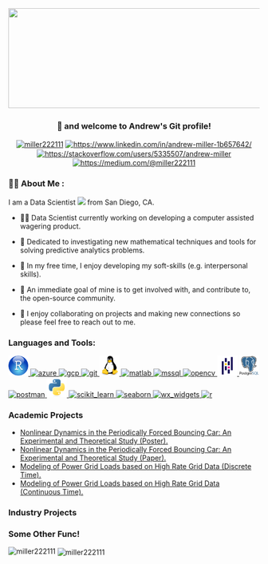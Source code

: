 <div align="center">
  <img src="https://media.giphy.com/media/v1.Y2lkPTc5MGI3NjExN2VjZWJhY2NmZmU4YmJmNjJlNTFlODE0YTExNjA5YTY4YzFmMWI4ZCZlcD12MV9pbnRlcm5hbF9naWZzX2dpZklkJmN0PWc/HKIN1BCAOYNDa/giphy.gif" width="800" height="200"/>
</div>

<h3 align="center">
  👋 and welcome to Andrew's Git profile!
</h3>

<p align="center">
<a href="https://dev.to/miller222111" target="blank"><img align="center" src="https://raw.githubusercontent.com/rahuldkjain/github-profile-readme-generator/master/src/images/icons/Social/devto.svg" alt="miller222111" height="30" width="40" /></a>
<a href="https://www.linkedin.com/in/andrew-miller-1b657642/" target="blank"><img align="center" src="https://raw.githubusercontent.com/rahuldkjain/github-profile-readme-generator/master/src/images/icons/Social/linked-in-alt.svg" alt="https://www.linkedin.com/in/andrew-miller-1b657642/" height="30" width="40" /></a>
<a href="https://stackoverflow.com/users/5335507/andrew-miller" target="blank"><img align="center" src="https://raw.githubusercontent.com/rahuldkjain/github-profile-readme-generator/master/src/images/icons/Social/stack-overflow.svg" alt="https://stackoverflow.com/users/5335507/andrew-miller" height="30" width="40" /></a>
<a href="https://medium.com/@miller222111" target="blank"><img align="center" src="https://raw.githubusercontent.com/rahuldkjain/github-profile-readme-generator/master/src/images/icons/Social/medium.svg" alt="https://medium.com/@miller222111" height="30" width="40" /></a>
</p>

 ### :man_technologist: About Me :
 I am a Data Scientist <img src="https://media.giphy.com/media/WUlplcMpOCEmTGBtBW/giphy.gif" width="30"> from San Diego, CA.
  
- 👨‍🔬 Data Scientist currently working on developing a computer assisted wagering product.

- 🌱 Dedicated to investigating new mathematical techniques and tools for solving predictive analytics problems.

- 🌻 In my free time, I enjoy developing my soft-skills (e.g. interpersonal skills).

- 🥅 An immediate goal of mine is to get involved with, and contribute to, the open-source community.
- 💬 I enjoy collaborating on projects and making new connections so please feel free to reach out to me.
  
<h3 align="left">Languages and Tools:</h3>
<p align="left"> <a href="https://posit.co/products/open-source/rstudio/" target="_blank" rel="noreferrer"> <img src="https://github.com/miller222111/miller222111/blob/main/icon/rstudio.png" alt="rstudio" width="40" height="40"/> </a> <a href="https://azure.microsoft.com/en-in/" target="_blank" rel="noreferrer"> <img src="https://www.vectorlogo.zone/logos/microsoft_azure/microsoft_azure-icon.svg" alt="azure" width="40" height="40"/> </a> <a href="https://cloud.google.com" target="_blank" rel="noreferrer"> <img src="https://www.vectorlogo.zone/logos/google_cloud/google_cloud-icon.svg" alt="gcp" width="40" height="40"/> </a> <a href="https://git-scm.com/" target="_blank" rel="noreferrer"> <img src="https://www.vectorlogo.zone/logos/git-scm/git-scm-icon.svg" alt="git" width="40" height="40"/> </a> <a href="https://www.linux.org/" target="_blank" rel="noreferrer"> <img src="https://raw.githubusercontent.com/devicons/devicon/master/icons/linux/linux-original.svg" alt="linux" width="40" height="40"/> </a> <a href="https://www.mathworks.com/" target="_blank" rel="noreferrer"> <img src="https://upload.wikimedia.org/wikipedia/commons/2/21/Matlab_Logo.png" alt="matlab" width="40" height="40"/> </a> <a href="https://www.microsoft.com/en-us/sql-server" target="_blank" rel="noreferrer"> <img src="https://www.svgrepo.com/show/303229/microsoft-sql-server-logo.svg" alt="mssql" width="40" height="40"/> </a> <a href="https://opencv.org/" target="_blank" rel="noreferrer"> <img src="https://www.vectorlogo.zone/logos/opencv/opencv-icon.svg" alt="opencv" width="40" height="40"/> </a> <a href="https://pandas.pydata.org/" target="_blank" rel="noreferrer"> <img src="https://raw.githubusercontent.com/devicons/devicon/2ae2a900d2f041da66e950e4d48052658d850630/icons/pandas/pandas-original.svg" alt="pandas" width="40" height="40"/> </a> <a href="https://www.postgresql.org" target="_blank" rel="noreferrer"> <img src="https://raw.githubusercontent.com/devicons/devicon/master/icons/postgresql/postgresql-original-wordmark.svg" alt="postgresql" width="40" height="40"/> </a> <a href="https://postman.com" target="_blank" rel="noreferrer"> <img src="https://www.vectorlogo.zone/logos/getpostman/getpostman-icon.svg" alt="postman" width="40" height="40"/> </a> <a href="https://www.python.org" target="_blank" rel="noreferrer"> <img src="https://raw.githubusercontent.com/devicons/devicon/master/icons/python/python-original.svg" alt="python" width="40" height="40"/> </a> <a href="https://scikit-learn.org/" target="_blank" rel="noreferrer"> <img src="https://upload.wikimedia.org/wikipedia/commons/0/05/Scikit_learn_logo_small.svg" alt="scikit_learn" width="40" height="40"/> </a> <a href="https://seaborn.pydata.org/" target="_blank" rel="noreferrer"> <img src="https://seaborn.pydata.org/_images/logo-mark-lightbg.svg" alt="seaborn" width="40" height="40"/> </a> <a href="https://www.wxwidgets.org/" target="_blank" rel="noreferrer"> <img src="https://upload.wikimedia.org/wikipedia/commons/b/bb/WxWidgets.svg" alt="wx_widgets" width="40" height="40"/> </a> <a href="https://www.r-project.org" target="_blank" rel="noreferrer"> <img src="https://www.vectorlogo.zone/logos/r-project/r-project-official.svg" alt="r" width="40" height="40"/> </a> </p>

### Academic Projects

- [Nonlinear Dynamics in the Periodically Forced Bouncing Car: An Experimental and Theoretical Study (Poster).](https://github.com/miller222111/miller222111/blob/main/docs/poster_presentation_copy.pdf)
- [Nonlinear Dynamics in the Periodically Forced Bouncing Car: An Experimental and Theoretical Study (Paper).](https://github.com/miller222111/miller222111/blob/main/docs/Bouncing_Car11.pdf)
- [Modeling of Power Grid Loads based on High Rate Grid Data (Discrete Time).](https://github.com/miller222111/miller222111/blob/main/docs/load_discrete_presentation.pdf)
- [Modeling of Power Grid Loads based on High Rate Grid Data (Continuous Time).](https://github.com/miller222111/miller222111/blob/main/docs/load_continuous.pdf)

### Industry Projects

### Some Other Func!

<p><img align="left" src="https://github-readme-stats.vercel.app/api/top-langs?username=miller222111&show_icons=true&locale=en&layout=compact" alt="miller222111" /></p>

<p>&nbsp;<img align="center" src="https://github-readme-stats.vercel.app/api?username=miller222111&show_icons=true&locale=en" alt="miller222111" /></p>
 
